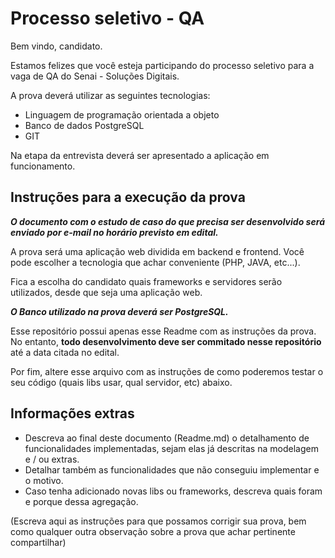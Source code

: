 # Processo seletivo - QA

Bem vindo, candidato. 

Estamos felizes que você esteja participando do processo seletivo para a vaga de QA do Senai - Soluções Digitais.

A prova deverá utilizar as seguintes tecnologias: 
- Linguagem de programação orientada a objeto
- Banco de dados PostgreSQL
- GIT

Na etapa da entrevista deverá ser apresentado a aplicação em funcionamento.

## Instruções para a execução da prova

***O documento com o estudo de caso do que precisa ser desenvolvido será enviado por e-mail no horário previsto em edital.***

A prova será uma aplicação web dividida em backend e frontend. Você pode escolher a tecnologia que achar conveniente (PHP, JAVA, etc...).

Fica a escolha do candidato quais frameworks e servidores serão utilizados, desde que seja uma aplicação web. 

***O Banco utilizado na prova deverá ser PostgreSQL.***

Esse repositório possui apenas esse Readme com as instruções da prova. No entanto, **todo desenvolvimento deve ser commitado nesse repositório** até a data citada no edital.

Por fim, altere esse arquivo com as instruções de como poderemos testar o seu código (quais libs usar, qual servidor, etc) abaixo.

## Informações extras

- Descreva ao final deste documento (Readme.md) o detalhamento de funcionalidades implementadas, sejam elas já descritas na modelagem e / ou extras.
- Detalhar também as funcionalidades que não conseguiu implementar e o motivo.
- Caso tenha adicionado novas libs ou frameworks, descreva quais foram e porque dessa agregação.

(Escreva aqui as instruções para que possamos corrigir sua prova, bem como qualquer outra observação sobre a prova que achar pertinente compartilhar)
